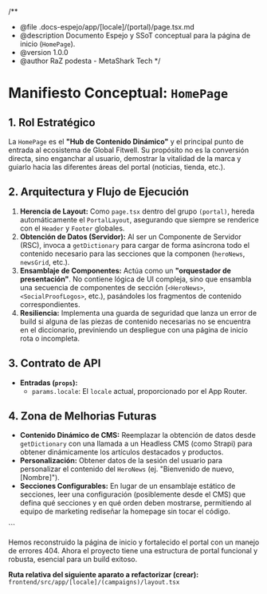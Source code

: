 <!-- .docs-espejo/app/[locale]/(portal)/page.tsx.md -->
/**
 * @file .docs-espejo/app/[locale]/(portal)/page.tsx.md
 * @description Documento Espejo y SSoT conceptual para la página de inicio (`HomePage`).
 * @version 1.0.0
 * @author RaZ podesta - MetaShark Tech
 */

# Manifiesto Conceptual: `HomePage`

## 1. Rol Estratégico

La `HomePage` es el **"Hub de Contenido Dinámico"** y el principal punto de entrada al ecosistema de Global Fitwell. Su propósito no es la conversión directa, sino enganchar al usuario, demostrar la vitalidad de la marca y guiarlo hacia las diferentes áreas del portal (noticias, tienda, etc.).

## 2. Arquitectura y Flujo de Ejecución

1.  **Herencia de Layout:** Como `page.tsx` dentro del grupo `(portal)`, hereda automáticamente el `PortalLayout`, asegurando que siempre se renderice con el `Header` y `Footer` globales.
2.  **Obtención de Datos (Servidor):** Al ser un Componente de Servidor (RSC), invoca a `getDictionary` para cargar de forma asíncrona todo el contenido necesario para las secciones que la componen (`heroNews`, `newsGrid`, etc.).
3.  **Ensamblaje de Componentes:** Actúa como un **"orquestador de presentación"**. No contiene lógica de UI compleja, sino que ensambla una secuencia de componentes de sección (`<HeroNews>`, `<SocialProofLogos>`, etc.), pasándoles los fragmentos de contenido correspondientes.
4.  **Resiliencia:** Implementa una guarda de seguridad que lanza un error de build si alguna de las piezas de contenido necesarias no se encuentra en el diccionario, previniendo un despliegue con una página de inicio rota o incompleta.

## 3. Contrato de API

*   **Entradas (`props`):**
    *   `params.locale`: El `locale` actual, proporcionado por el App Router.

## 4. Zona de Melhorias Futuras

*   **Contenido Dinámico de CMS:** Reemplazar la obtención de datos desde `getDictionary` con una llamada a un Headless CMS (como Strapi) para obtener dinámicamente los artículos destacados y productos.
*   **Personalización:** Obtener datos de la sesión del usuario para personalizar el contenido del `HeroNews` (ej. "Bienvenido de nuevo, [Nombre]").
*   **Secciones Configurables:** En lugar de un ensamblaje estático de secciones, leer una configuración (posiblemente desde el CMS) que defina qué secciones y en qué orden deben mostrarse, permitiendo al equipo de marketing rediseñar la homepage sin tocar el código.
<!-- .docs-espejo/app/[locale]/(portal)/page.tsx.md -->```

Hemos reconstruido la página de inicio y fortalecido el portal con un manejo de errores 404. Ahora el proyecto tiene una estructura de portal funcional y robusta, esencial para un build exitoso.

**Ruta relativa del siguiente aparato a refactorizar (crear):** `frontend/src/app/[locale]/(campaigns)/layout.tsx`